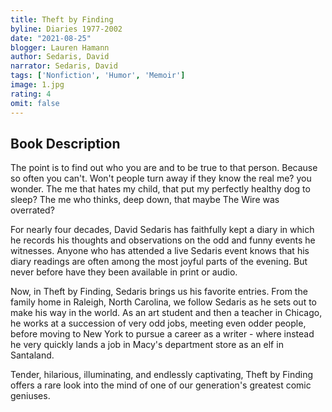 ```yaml
---
title: Theft by Finding
byline: Diaries 1977-2002
date: "2021-08-25"
blogger: Lauren Hamann
author: Sedaris, David
narrator: Sedaris, David
tags: ['Nonfiction', 'Humor', 'Memoir']
image: 1.jpg
rating: 4
omit: false
---
```


## Book Description

The point is to find out who you are and to be true to that person. Because so often you can't. Won't people turn away if they know the real me? you wonder. The me that hates my child, that put my perfectly healthy dog to sleep? The me who thinks, deep down, that maybe The Wire was overrated?

For nearly four decades, David Sedaris has faithfully kept a diary in which he records his thoughts and observations on the odd and funny events he witnesses. Anyone who has attended a live Sedaris event knows that his diary readings are often among the most joyful parts of the evening. But never before have they been available in print or audio.

Now, in Theft by Finding, Sedaris brings us his favorite entries. From the family home in Raleigh, North Carolina, we follow Sedaris as he sets out to make his way in the world. As an art student and then a teacher in Chicago, he works at a succession of very odd jobs, meeting even odder people, before moving to New York to pursue a career as a writer - where instead he very quickly lands a job in Macy's department store as an elf in Santaland.

Tender, hilarious, illuminating, and endlessly captivating, Theft by Finding offers a rare look into the mind of one of our generation's greatest comic geniuses.